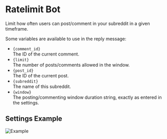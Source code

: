 # Ratelimit Bot

Limit how often users can post/comment in your subreddit in a given timeframe.

Some variables are available to use in the reply message:
* `{comment_id}`  
The ID of the current comment.
* `{limit}`  
The number of posts/comments allowed in the window.
* `{post_id}`  
The ID of the current post.
* `{subreddit}`  
The name of this subreddit.
* `{window}`  
The posting/commenting window duration string, exactly as entered in the settings.

## Settings Example

![Example](https://i.imgur.com/MgpvWYI.png)
